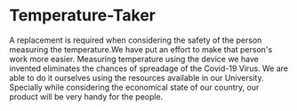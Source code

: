 # Temperature-Taker
A replacement is required when considering the safety of the person measuring the temperature.We have put an  effort to make that person's work more easier. Measuring temperature using the device we have invented eliminates the chances of spreadage of the Covid-19  Virus. We are able to do it ourselves using the resources available in our University. Specially while considering the  economical state of our country, our product will be very handy for the people.
